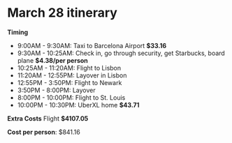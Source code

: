 # March 28 itinerary
**Timing**
- 9:00AM - 9:30AM: Taxi to Barcelona Airport **$33.16**
- 9:30AM - 10:25AM: Check in, go through security, get Starbucks, board plane **$4.38/per person**
- 10:25AM - 11:20AM: Flight to Lisbon
- 11:20AM - 12:55PM: Layover in Lisbon
- 12:55PM - 3:50PM: Flight to Newark
- 3:50PM - 8:00PM: Layover
- 8:00PM - 10:00PM: Flight to St. Louis
- 10:00PM - 10:30PM: UberXL home **$43.71**

**Extra Costs**
Flight **$4107.05**

**Cost per person**: $841.16